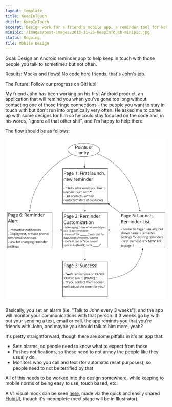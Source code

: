 ```yaml
---
layout: template
title: KeepInTouch
dtitle: KeepInTouch
excerpt: Design work for a friend's mobile app, a reminder tool for keeping those fringe connections healthy.
minipic: /images/post-images/2013-11-25-KeepInTouch-minipic.jpg
status: Ongoing
file: Mobile Design
---
```


Goal:
Design an Android reminder app to help keep in touch with those people you talk to sometimes but not often.

Results:
Mocks and flows! No code here friends, that's John's job.

The Future:
Follow our progress on GitHub!

<div class="divider">
</div>

<!-- PARKER: I WILL MIGRATE THIS ALL TO INCLUDES I PROMISE. PLEASE DON'T BE MAD BUDDY I AM SO SORRY -->

My friend John has been working on his first Android product, an application that will remind you when you've gone too long without contacting one of those fringe connections - the people you want to stay in touch with but don't run into organically very often. He asked me to come up with some designs for him so he could stay focused on the code and, in his words, "ignore all that other shit", and I'm happy to help there.

The flow should be as follows:

![The FLOW](/images/post-images/2013-11-15-KeepInTouch-flow.jpg)

Basically, you set an alarm (i.e. "Talk to John every 3 weeks"), and the app will monitor your communications with that person. If 3 weeks go by with out your sending a text, email or call, the app reminds you that you're <span class='green'>friends</span> with John, and maybe you should talk to him more, yeah?

It's pretty straightforward, though there are some pitfalls in it's an app that:

- Sets alarms, so people need to know what to expect from those
- Pushes notifications, so those need to not annoy the people like they usually do
- Monitors who you call and text (for automatic reset purposes), so people need to not be terrified by that

All of this needs to be worked into the design somewhere, while keeping to mobile norms of being easy to use, touch based, etc.

A V1 visual mock can be seen [here](https://www.fluidui.com/editor/live/preview/p_rQvrf9zeCNiv2SPR0nz1yEEaMUdcrT09.1387316260745), made via the quick and easily shared [FluidUI](https://www.fluidui.com), though it's incomplete (next stage will be in Illustrator).
